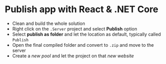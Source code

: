 # Publish app with React & .NET Core

- Clean and build the whole solution
- Right click on the `.Server` project and select **Publish** option
- Select **publish as folder** and let the location as default, typically called `Publish`
- Open the final compiled folder and convert to `.zip` and move to the server
- Create a _new pool_ and let the project on that _new website_
